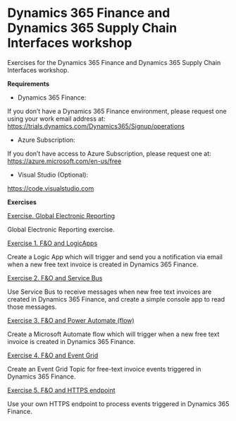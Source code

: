 # Dynamics 365 Finance and Dynamics 365 Supply Chain Interfaces workshop

Exercises for the Dynamics 365 Finance and Dynamics 365 Supply Chain Interfaces workshop.

**Requirements**

- Dynamics 365 Finance:

If you don’t have a Dynamics 365 Finance environment, please request one using your work email address at: https://trials.dynamics.com/Dynamics365/Signup/operations
 
- Azure Subscription:

If you don’t have access to Azure Subscription, please request one at: 
https://azure.microsoft.com/en-us/free
 
- Visual Studio (Optional):

https://code.visualstudio.com

**Exercises**

[Exercise. Global Electronic Reporting](https://github.com/julietsvq/DynamicsInterfaces/blob/master/Exercises/Exercise%20-%20Global%20Electronic%20Reporting.pdf)

Global Electronic Reporting exercise.

[Exercise 1. F&O and LogicApps](https://github.com/julietsvq/DynamicsInterfaces/blob/master/Exercises/Exercise%201%20-%20F%26O%20and%20LogicApps.pdf)

Create a Logic App which will trigger and send you a notification via email when a new free text invoice is created in Dynamics 365 Finance. 


[Exercise 2. F&O and Service Bus](https://github.com/julietsvq/DynamicsInterfaces/blob/master/Exercises/Exercise%202%20-%20F%26O%20and%20Service%20Bus.pdf)

Use Service Bus to receive messages when new free text invoices are created in Dynamics 365 Finance, and create a simple console app to read those messages. 


[Exercise 3. F&O and Power Automate (flow)](https://github.com/julietsvq/DynamicsInterfaces/blob/master/Exercises/Exercise%203%20-%20F%26O%20and%20Power%20Automate%20(flow).pdf)

Create a Microsoft Automate flow which will trigger when a new free text invoice is created in Dynamics 365 Finance. 


[Exercise 4. F&O and Event Grid](https://github.com/julietsvq/DynamicsInterfaces/blob/master/Exercises/Exercise%204%20-%20F%26O%20and%20Event%20Grid.pdf) 

Create an Event Grid Topic for free-text invoice events triggered in Dynamics 365 Finance.


[Exercise 5. F&O and HTTPS endpoint](https://github.com/julietsvq/DynamicsInterfaces/blob/master/Exercises/Exercise%205%20-%20F%26O%20and%20HTTPS%20endpoint.pdf)

Use your own HTTPS endpoint to process events triggered in Dynamics 365 Finance.


